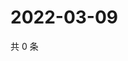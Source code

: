 # 2022-03-09

共 0 条

<!-- BEGIN WEIBO -->
<!-- 最后更新时间 Wed Mar 09 2022 01:14:08 GMT+0800 (China Standard Time) -->

<!-- END WEIBO -->
